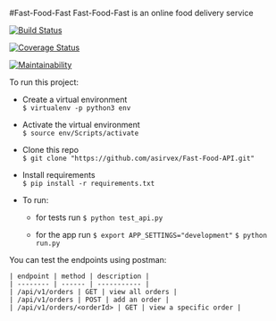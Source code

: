 #Fast-Food-Fast
Fast-Food-Fast is an online food delivery service

[![Build Status](https://travis-ci.org/asirvex/Fast-Food-API.svg?branch=master)](https://travis-ci.org/asirvex/Fast-Food-API)

[![Coverage Status](https://coveralls.io/repos/github/asirvex/Fast-Food-API/badge.svg)](https://coveralls.io/github/asirvex/Fast-Food-API)

[![Maintainability](https://api.codeclimate.com/v1/badges/8c5bc842bc44fc7b1e26/maintainability)](https://codeclimate.com/github/asirvex/Fast-Food-API/maintainability)

To run this project:

- Create a virtual environment   
`$ virtualenv -p python3 env`

- Activate the virtual environment   
`$ source env/Scripts/activate`


- Clone this repo   
`$ git clone "https://github.com/asirvex/Fast-Food-API.git"`

- Install requirements   
`$ pip install -r requirements.txt`

- To run:
	- for tests run
	`$ python test_api.py`

	- for the app run
	`$ export APP_SETTINGS="development"`
	`$ python run.py`

You can test the endpoints using postman:

	| endpoint | method | description |
	| -------- | ------ | ----------- |
	| /api/v1/orders | GET | view all orders |
	| /api/v1/orders | POST | add an order |
	| /api/v1/orders/<orderId> | GET | view a specific order |